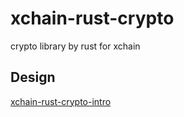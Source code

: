 # xchain-rust-crypto

crypto library by rust for xchain


## Design

[xchain-rust-crypto-intro](./xchain-rust-crypto-intrro.md)
